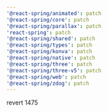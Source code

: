```yaml
---
'@react-spring/animated': patch
'@react-spring/core': patch
'@react-spring/parallax': patch
'react-spring': patch
'@react-spring/shared': patch
'@react-spring/types': patch
'@react-spring/konva': patch
'@react-spring/native': patch
'@react-spring/three': patch
'@react-spring/three-v5': patch
'@react-spring/web': patch
'@react-spring/zdog': patch
---
```


revert 1475
